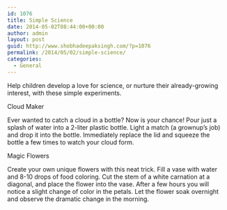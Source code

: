 ```yaml
---
id: 1076
title: Simple Science
date: 2014-05-02T08:44:00+00:00
author: admin
layout: post
guid: http://www.shobhadeepaksingh.com/?p=1076
permalink: /2014/05/02/simple-science/
categories:
  - General
---
```

Help children develop a love for science, or nurture their already-growing interest, with these simple experiments.

Cloud Maker

Ever wanted to catch a cloud in a bottle? Now is your chance! Pour just a splash of water into a 2-liter plastic bottle. Light a match (a grownup&#8217;s job) and drop it into the bottle. Immediately replace the lid and squeeze the bottle a few times to watch your cloud form.

Magic Flowers

Create your own unique flowers with this neat trick. Fill a vase with water and 8-10 drops of food coloring. Cut the stem of a white carnation at a diagonal, and place the flower into the vase. After a few hours you will notice a slight change of color in the petals. Let the flower soak overnight and observe the dramatic change in the morning.